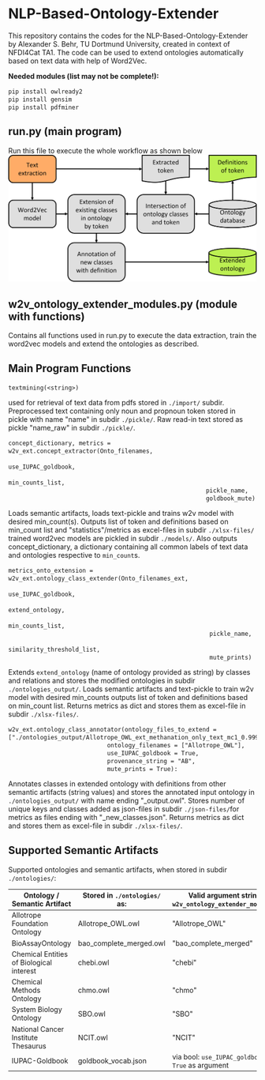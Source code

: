 # NLP-Based-Ontology-Extender
This repository contains the codes for the NLP-Based-Ontology-Extender by Alexander S. Behr, TU Dortmund University, created in context of NFDI4Cat TA1. 
The code can be used to extend ontologies automatically based on text data with help of Word2Vec.

**Needed modules (list may not be complete!):**

```
pip install owlready2
pip install gensim
pip install pdfminer
```

## run.py (main program)
Run this file to execute the whole workflow as shown below
![Program Scheme](image/Code_workflow.png?raw=true "scheme of overall workflow executed by running run.py")


## w2v_ontology_extender_modules.py (module with functions)
Contains all functions used in run.py to execute the data extraction, train the word2vec models and extend the ontologies as described.

## Main Program Functions
```
textmining(<string>)
```
used for retrieval of text data from pdfs stored in `./import/` subdir. Preprocessed text containing only noun and propnoun token stored in pickle with name "name" in subdir `./pickle/`.
Raw read-in text stored as pickle "name_raw" in subdir `./pickle/`.

```
concept_dictionary, metrics = w2v_ext.concept_extractor(Onto_filenames,
                                                        use_IUPAC_goldbook,
                                                        min_counts_list,
                                                        pickle_name,
                                                        goldbook_mute)
```
Loads semantic artifacts, loads text-pickle and trains w2v model with desired min_count(s). Outputs list of token and definitions based on min_count list and "statistics"/metrics as excel-files in subdir `./xlsx-files/` trained word2vec models are pickled in subdir `./models/`.
Also outputs concept_dictionary, a dictionary containing all common labels of text data and ontologies respective to `min_count`s.

```
metrics_onto_extension = w2v_ext.ontology_class_extender(Onto_filenames_ext,
                                                         use_IUPAC_goldbook,
                                                         extend_ontology,
                                                         min_counts_list,
                                                         pickle_name,
                                                         similarity_threshold_list,
                                                         mute_prints)
```
Extends `extend_ontology` (name of ontology provided as string) by classes and relations and stores the modified ontologies in subdir `./ontologies_output/`. 
Loads semantic artifacts and text-pickle to train w2v model with desired min_counts outputs list of token and definitions based on min_count list. 
Returns metrics as dict and stores them as excel-file in subdir `./xlsx-files/`.

```
w2v_ext.ontology_class_annotator(ontology_files_to_extend = ["./ontologies_output/Allotrope_OWL_ext_methanation_only_text_mc1_0.999"],
                            ontology_filenames = ["Allotrope_OWL"],
                            use_IUPAC_goldbook = True,
                            provenance_string = "AB",
                            mute_prints = True):
```
Annotates classes in extended ontology with definitions from other semantic artifacts (string values) and stores the annotated input ontology in `./ontologies_output/` with name ending "_output.owl".
Stores number of unique keys and classes added as json-files in subdir `./json-files/`for metrics as files ending with "_new_classes.json". 
Returns metrics as dict and stores them as excel-file in subdir `./xlsx-files/`.


## Supported Semantic Artifacts

Supported ontologies and semantic artifacts, when stored in subdir `./ontologies/`:

| Ontology / Semantic Artifact | Stored in `./ontologies/` as: | Valid argument string in `w2v_ontology_extender_modules.py`|
| ---------------------------- | ----------------------------- |----------------------------------------------------------------------|
| Allotrope Foundation Ontology| Allotrope_OWL.owl             | "Allotrope_OWL"|
| BioAssayOntology             | bao_complete_merged.owl       | "bao_complete_merged" |
| Chemical Entities of Biological interest | chebi.owl | "chebi" |
| Chemical Methods Ontology | chmo.owl | "chmo" |
| System Biology Ontology | SBO.owl | "SBO" |
| National Cancer Institute Thesaurus| NCIT.owl | "NCIT"|
| IUPAC-Goldbook| goldbook_vocab.json | via bool: `use_IUPAC_goldbook = True` as argument|
